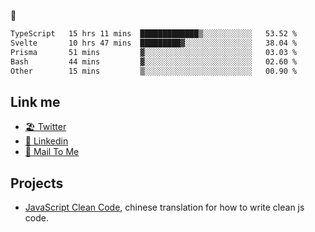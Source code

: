 🤔


<!--START_SECTION:waka-->

```txt
TypeScript   15 hrs 11 mins  █████████████▒░░░░░░░░░░░   53.52 %
Svelte       10 hrs 47 mins  █████████▓░░░░░░░░░░░░░░░   38.04 %
Prisma       51 mins         ▓░░░░░░░░░░░░░░░░░░░░░░░░   03.03 %
Bash         44 mins         ▓░░░░░░░░░░░░░░░░░░░░░░░░   02.60 %
Other        15 mins         ▒░░░░░░░░░░░░░░░░░░░░░░░░   00.90 %
```

<!--END_SECTION:waka-->

## Link me

- [🏖️ Twitter](https://twitter.com/yuetong3yu)
- [🧳 Linkedin](https://www.linkedin.com/in/yuetong3yu)
- [📧 Mail To Me](mailto:yuetong3yu@gmail.com)


## Projects 

- [JavaScript Clean Code](https://js-clean-code-cn.vercel.app/), chinese translation for how to write clean js code.
